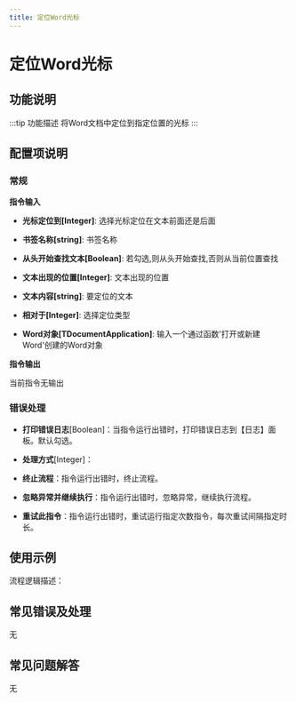```yaml
---
title: 定位Word光标
---
```


# 定位Word光标

## 功能说明

:::tip 功能描述
将Word文档中定位到指定位置的光标
:::

## 配置项说明

### 常规

**指令输入**

- **光标定位到[Integer]**: 选择光标定位在文本前面还是后面

- **书签名称[string]**: 书签名称

- **从头开始查找文本[Boolean]**: 若勾选,则从头开始查找,否则从当前位置查找

- **文本出现的位置[Integer]**: 文本出现的位置

- **文本内容[string]**: 要定位的文本

- **相对于[Integer]**: 选择定位类型

- **Word对象[TDocumentApplication]**: 输入一个通过函数'打开或新建Word'创建的Word对象


**指令输出**

当前指令无输出

### 错误处理

- **打印错误日志**[Boolean]：当指令运行出错时，打印错误日志到【日志】面板。默认勾选。

- **处理方式**[Integer]：

 - **终止流程**：指令运行出错时，终止流程。

 - **忽略异常并继续执行**：指令运行出错时，忽略异常，继续执行流程。

 - **重试此指令**：指令运行出错时，重试运行指定次数指令，每次重试间隔指定时长。

## 使用示例

流程逻辑描述：

## 常见错误及处理

无

## 常见问题解答

无


